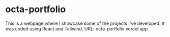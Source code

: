 # octa-portfolio
 This is a webpage where I showcase some of the projects I've developed. It was coded using React and Tailwind. URL: octa-portfolio.vercel.app

